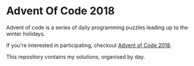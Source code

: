 # Advent Of Code 2018

Advent of code is a series of daily programming puzzles leading up to the winter holidays.

If you're interested in participating, checkout [Advent of Code 2018](https://adventofcode.com/2018).

This repository contains my solutions, organised by day. 

